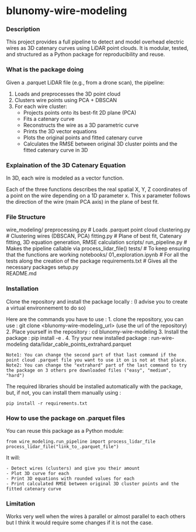 # blunomy-wire-modeling

### Description
This project provides a full pipeline to detect and model overhead electric wires as 3D catenary curves using LiDAR point clouds. It is modular, tested, and structured as a Python package for reproducibility and reuse.


### What is the package doing
Given a .parquet LiDAR file (e.g., from a drone scan), the pipeline:
1. Loads and preprocesses the 3D point cloud
2. Clusters wire points using PCA + DBSCAN
3. For each wire cluster:
    - Projects points onto its best-fit 2D plane (PCA)
    - Fits a catenary curve
    - Reconstructs the wire as a 3D parametric curve
    - Prints the 3D vector equations
    - Plots the original points and fitted catenary curve
    - Calculates the RMSE between original 3D cluster points and the fitted catenary curve in 3D


### Explaination of the 3D Catenary Equation
In 3D, each wire is modeled as a vector function.

Each of the three functions describes the real spatial X, Y, Z coordinates of a point on the wire depending on a 1D parameter x. This x parameter follows the direction of the wire (main PCA axis) in the plane of best fit.


### File Structure 
wire_modeling/
    preprocessing.py        # Loads .parquet point cloud
    clustering.py           # Clustering wires (DBSCAN, PCA)
    fitting.py              # Plane of best fit, Catenary fitting, 3D equation generation, RMSE calculation
scripts/
    run_pipeline.py         # Makes the pipeline callable via process_lidar_file()
tests/                      # To keep ensuring that the functions are working
notebooks/
    01_exploration.ipynb    # For all the tests along the creation of the package
requirements.txt            # Gives all the necessary packages
setup.py                    
README.md


### Installation

Clone the repository and install the package locally : 
(I advise you to create a virtual environnement to do so)

Here are the commands you have to use : 
    1. clone the repository, you can use : git clone <blunomy-wire-modeling_url> (use the url of the repository)
    2. Place yourself in the repository : cd blunomy-wire-modeling
    3. Install the package : pip install -e .
    4. Try your new installed package : run-wire-modeling data/lidar_cable_points_extrahard.parquet

    Note1: You can change the second part of that last command if the point cloud .parquet file you want to use it on is not at that place.
    Note2: You can change the "extrahard" part of the last command to try the package on 3 others pre downloaded files ("easy", "medium", "hard")


The required libraries should be installed automatically with the package, but, if not, you can install them manually using :

    pip install -r requirements.txt


### How to use the package on .parquet files

You can reuse this package as a Python module:

    from wire_modeling.run_pipeline import process_lidar_file
    process_lidar_file("link_to_.parquet_file")

It will:

    - Detect wires (clusters) and give you their amount
    - Plot 3D curve for each
    - Print 3D equations with rounded values for each
    - Print calculated RMSE between original 3D cluster points and the fitted catenary curve


### Limitation 

Works very well when the wires à parallel or almost parallel to each others but I think it would require some changes if it is not the case.